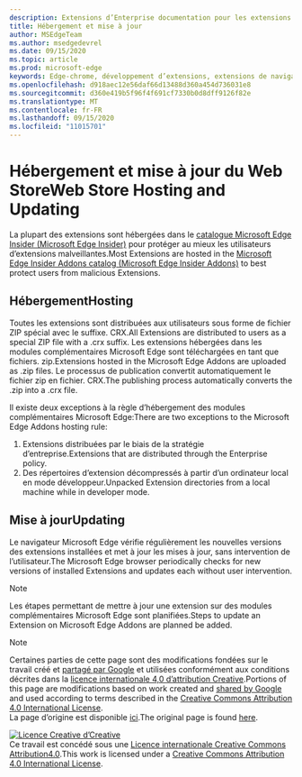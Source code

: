 ```yaml
---
description: Extensions d’Enterprise documentation pour les extensions de chrome.
title: Hébergement et mise à jour
author: MSEdgeTeam
ms.author: msedgedevrel
ms.date: 09/15/2020
ms.topic: article
ms.prod: microsoft-edge
keywords: Edge-chrome, développement d’extensions, extensions de navigateur, compléments, Centre des partenaires, développeur
ms.openlocfilehash: d918aec12e56daf66d13488d360a454d736031e8
ms.sourcegitcommit: d360e419b5f96f4f691cf7330b0d8dff9126f82e
ms.translationtype: MT
ms.contentlocale: fr-FR
ms.lasthandoff: 09/15/2020
ms.locfileid: "11015701"
---
```

# <span data-ttu-id="912ac-104">Hébergement et mise à jour du Web Store</span><span class="sxs-lookup"><span data-stu-id="912ac-104">Web Store Hosting and Updating</span></span>  

<span data-ttu-id="912ac-105">La plupart des extensions sont hébergées dans le [catalogue Microsoft Edge Insider (Microsoft Edge Insider)][MicrosoftStoreExtensions] pour protéger au mieux les utilisateurs d’extensions malveillantes.</span><span class="sxs-lookup"><span data-stu-id="912ac-105">Most Extensions are hosted in the [Microsoft Edge Insider Addons catalog \(Microsoft Edge Insider Addons\)][MicrosoftStoreExtensions] to best protect users from malicious Extensions.</span></span>  

## <span data-ttu-id="912ac-106">Hébergement</span><span class="sxs-lookup"><span data-stu-id="912ac-106">Hosting</span></span>  

<span data-ttu-id="912ac-107">Toutes les extensions sont distribuées aux utilisateurs sous forme de fichier ZIP spécial avec le suffixe. CRX.</span><span class="sxs-lookup"><span data-stu-id="912ac-107">All Extensions are distributed to users as a special ZIP file with a .crx suffix.</span></span>  <span data-ttu-id="912ac-108">Les extensions hébergées dans les modules complémentaires Microsoft Edge sont téléchargées en tant que fichiers. zip.</span><span class="sxs-lookup"><span data-stu-id="912ac-108">Extensions hosted in the Microsoft Edge Addons are uploaded as .zip files.</span></span> <span data-ttu-id="912ac-109">Le processus de publication convertit automatiquement le fichier zip en fichier. CRX.</span><span class="sxs-lookup"><span data-stu-id="912ac-109">The publishing process automatically converts the .zip into a .crx file.</span></span>  

<span data-ttu-id="912ac-110">Il existe deux exceptions à la règle d’hébergement des modules complémentaires Microsoft Edge:</span><span class="sxs-lookup"><span data-stu-id="912ac-110">There are two exceptions to the Microsoft Edge Addons hosting rule:</span></span>  

1.  <span data-ttu-id="912ac-111">Extensions distribuées par le biais de la stratégie d’entreprise.</span><span class="sxs-lookup"><span data-stu-id="912ac-111">Extensions that are distributed through the Enterprise policy.</span></span>  
1.  <span data-ttu-id="912ac-112">Des répertoires d’extension décompressés à partir d’un ordinateur local en mode développeur.</span><span class="sxs-lookup"><span data-stu-id="912ac-112">Unpacked Extension directories from a local machine while in developer mode.</span></span>  

## <span data-ttu-id="912ac-113">Mise à jour</span><span class="sxs-lookup"><span data-stu-id="912ac-113">Updating</span></span>  

<span data-ttu-id="912ac-114">Le navigateur Microsoft Edge vérifie régulièrement les nouvelles versions des extensions installées et met à jour les mises à jour, sans intervention de l’utilisateur.</span><span class="sxs-lookup"><span data-stu-id="912ac-114">The Microsoft Edge browser periodically checks for new versions of installed Extensions and updates each without user intervention.</span></span>  

> [!NOTE]
> <span data-ttu-id="912ac-115">Les étapes permettant de mettre à jour une extension sur des modules complémentaires Microsoft Edge sont planifiées.</span><span class="sxs-lookup"><span data-stu-id="912ac-115">Steps to update an Extension on Microsoft Edge Addons are planned be added.</span></span>  

<!-- image links -->

<!-- links -->  

[MicrosoftStoreExtensions]: https://microsoftedge.microsoft.com/insider-addons/category/EdgeExtensions "Extensions-compléments Microsoft Edge Insider"  

> [!NOTE]
> <span data-ttu-id="912ac-117">Certaines parties de cette page sont des modifications fondées sur le travail créé et [partagé par Google][GoogleSitePolicies] et utilisées conformément aux conditions décrites dans la [licence internationale 4,0 d’attribution Creative][CCA4IL].</span><span class="sxs-lookup"><span data-stu-id="912ac-117">Portions of this page are modifications based on work created and [shared by Google][GoogleSitePolicies] and used according to terms described in the [Creative Commons Attribution 4.0 International License][CCA4IL].</span></span>  
> <span data-ttu-id="912ac-118">La page d’origine est disponible [ici](https://developer.chrome.com/extensions/hosting).</span><span class="sxs-lookup"><span data-stu-id="912ac-118">The original page is found [here](https://developer.chrome.com/extensions/hosting).</span></span>  

[![Licence Creative d’Creative][CCby4Image]][CCA4IL]  
<span data-ttu-id="912ac-120">Ce travail est concédé sous une [Licence internationale Creative Commons Attribution4.0][CCA4IL].</span><span class="sxs-lookup"><span data-stu-id="912ac-120">This work is licensed under a [Creative Commons Attribution 4.0 International License][CCA4IL].</span></span>  

[CCA4IL]: https://creativecommons.org/licenses/by/4.0  
[CCby4Image]: https://i.creativecommons.org/l/by/4.0/88x31.png  
[GoogleSitePolicies]: https://developers.google.com/terms/site-policies  
